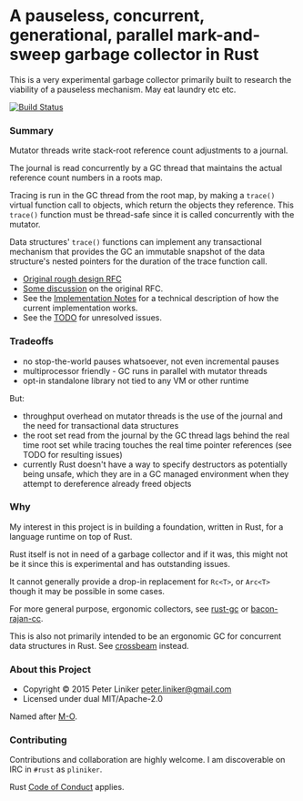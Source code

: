 # A pauseless, concurrent, generational, parallel mark-and-sweep  garbage collector in Rust

This is a very experimental garbage collector primarily built to research
the viability of a pauseless mechanism. May eat laundry etc etc.

[![Build Status](https://travis-ci.org/pliniker/mo-gc.svg?branch=master)](https://travis-ci.org/pliniker/mo-gc)

### Summary

Mutator threads write stack-root reference count adjustments to a journal.

The journal is read concurrently by a GC thread that maintains the actual
reference count numbers in a roots map.

Tracing is run in the GC thread from the root map, by making a `trace()`
virtual function call to objects, which return the objects they reference.
This `trace()` function must be thread-safe since it is called concurrently
with the mutator.

Data structures' `trace()` functions can implement any transactional
mechanism that provides the GC an immutable snapshot of the data structure's
nested pointers for the duration of the trace function call.

* [Original rough design RFC](https://github.com/pliniker/mo-gc/blob/master/doc/Project-RFC.md)
* [Some discussion](https://github.com/pliniker/mo-gc/issues/1) on the original RFC.
* See the [Implementation Notes](https://github.com/pliniker/mo-gc/blob/master/doc/Implementation-Notes.md)
  for a technical description of how the current implementation works.
* See the [TODO](https://github.com/pliniker/mo-gc/blob/master/TODO.md)
  for unresolved issues.

### Tradeoffs

* no stop-the-world pauses whatsoever, not even incremental pauses
* multiprocessor friendly - GC runs in parallel with mutator threads
* opt-in standalone library not tied to any VM or other runtime

But:

* throughput overhead on mutator threads is the use of the journal and
  the need for transactional data structures
* the root set read from the journal by the GC thread lags behind the
  real time root set while tracing touches the real time pointer
  references (see TODO for resulting issues)
* currently Rust doesn't have a way to specify destructors as potentially
  being unsafe, which they are in a GC managed environment when they
  attempt to dereference already freed objects

### Why

My interest in this project is in building a foundation, written in Rust, for
a language runtime on top of Rust.

Rust itself is not in need of a garbage collector and if it was, this might
not be it since this is experimental and has outstanding issues.

It cannot generally provide a drop-in replacement for `Rc<T>`, or `Arc<T>`
though it may be possible in some cases.

For more general purpose, ergonomic collectors, see
[rust-gc](https://github.com/manishearth/rust-gc) or
[bacon-rajan-cc](https://github.com/fitzgen/bacon-rajan-cc).

This is also not primarily intended to be an ergonomic GC for
concurrent data structures in Rust. See
[crossbeam](https://github.com/aturon/crossbeam/) instead.

### About this Project

* Copyright &copy; 2015 Peter Liniker <peter.liniker@gmail.com>
* Licensed under dual MIT/Apache-2.0

Named after [M-O](http://pixar.wikia.com/wiki/M-O).

### Contributing

Contributions and collaboration are highly welcome. I am discoverable on
IRC in `#rust` as `pliniker`.

Rust [Code of Conduct](https://www.rust-lang.org/conduct.html) applies.
